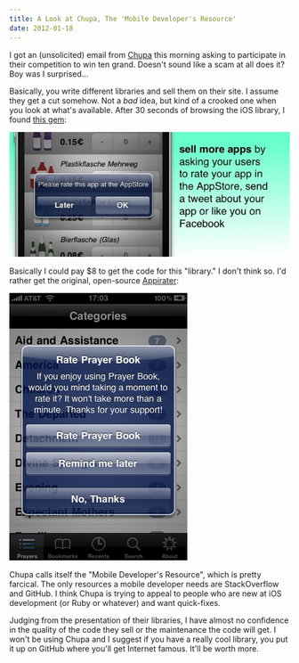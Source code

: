 ```yaml
---
title: A Look at Chupa, The 'Mobile Developer's Resource'
date: 2012-01-18
---
```


I got an (unsolicited) email from [Chupa](http://www.chupamobile.com/products/details/277/Get+more+AppStore+ratings+with+recurring+UIAlert/) this morning asking to participate in their competition to win ten grand. Doesn't sound like a scam at all does it? Boy was I surprised...

Basically, you write different libraries and sell them on their site. I assume they get a cut somehow. Not a _bad_&nbsp;idea, but kind of a crooked one when you look at what's available. After 30 seconds of browsing the iOS library, I found [this gem](http://www.chupamobile.com/products/details/277/Get+more+AppStore+ratings+with+recurring+UIAlert/):

![](97F3741FD4134E4191D8A98C56EF94A1.jpg)

Basically I could pay $8 to get the code for this "library." I don't think so. I'd rather get the original, open-source [Appirater](https://github.com/arashpayan/appirater):

![](1537624473414A89B5D75EBB9D4A3C67.png)

Chupa calls itself the "Mobile Developer's Resource", which is pretty farcical. The only resources a mobile developer needs are StackOverflow and GitHub. I think Chupa is trying to appeal to people who are new at iOS development (or Ruby or whatever) and want quick-fixes.

Judging from the presentation of their libraries, I have almost no confidence in the quality of the code they sell or the maintenance the code will get. I won't be using Chupa and I suggest if you have a really cool library, you put it up on GitHub where you'll get Internet famous. It'll be worth more.
